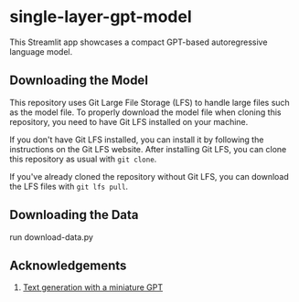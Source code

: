 # single-layer-gpt-model
 This Streamlit app showcases a compact GPT-based autoregressive language model.

 ## Downloading the Model

This repository uses Git Large File Storage (LFS) to handle large files such as the model file. To properly download the model file when cloning this repository, you need to have Git LFS installed on your machine.

If you don't have Git LFS installed, you can install it by following the instructions on the Git LFS website. After installing Git LFS, you can clone this repository as usual with `git clone`.

If you've already cloned the repository without Git LFS, you can download the LFS files with `git lfs pull`.

 ## Downloading the Data

 run download-data.py

 ## Acknowledgements
1. [Text generation with a miniature GPT](https://keras.io/examples/generative/text_generation_with_miniature_gpt/)
